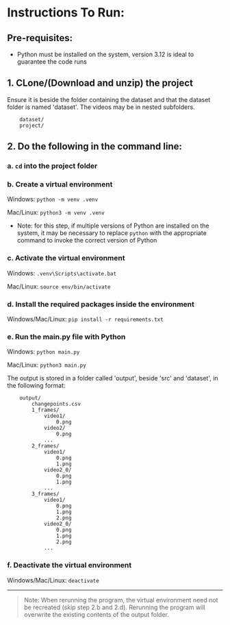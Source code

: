 # Instructions To Run:

## Pre-requisites:

- Python must be installed on the system, version 3.12 is ideal to guarantee the code runs

## 1. CLone/(Download and unzip) the project

Ensure it is beside the folder containing the dataset and that the dataset folder is named 'dataset'. The videos may be in nested subfolders.
```
    dataset/
    project/
```

## 2. Do the following in the command line:

### a. `cd` into the project folder

### b. Create a virtual environment

Windows: `python -m venv .venv`

Mac/Linux: `python3 -m venv .venv`

- Note: for this step, if multiple versions of Python are installed on the system, it may be necessary to replace `python` with the appropriate command to invoke the correct version of Python

### c. Activate the virtual environment

Windows: `.venv\Scripts\activate.bat`

Mac/Linux: `source env/bin/activate`

### d. Install the required packages inside the environment

Windows/Mac/Linux: `pip install -r requirements.txt`

### e. Run the main.py file with Python

Windows: `python main.py`

Mac/Linux: `python3 main.py`

The output is stored in a folder called 'output', beside 'src' and 'dataset', in the following format:

```
    output/
        changepoints.csv
        1_frames/
            video1/
                0.png
            video2/
                0.png
            ...
        2_frames/
            video1/
                0.png
                1.png
            video2_0/
                0.png
                1.png
            ...
        3_frames/
            video1/
                0.png
                1.png
                2.png
            video2_0/
                0.png
                1.png
                2.png
            ...
```

### f. Deactivate the virtual environment

Windows/Mac/Linux: `deactivate`

---

> Note: When rerunning the program, the virtual environment need not be recreated (skip step 2.b and 2.d). Rerunning the program will overwrite the existing contents of the output folder.
